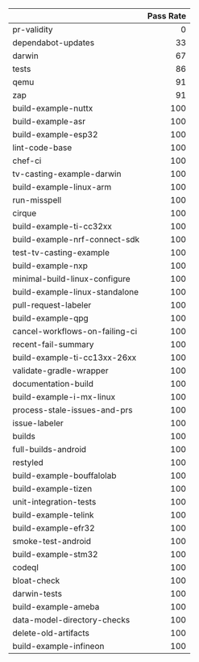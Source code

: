 |                                |   Pass Rate |
|:-------------------------------|------------:|
| pr-validity                    |           0 |
| dependabot-updates             |          33 |
| darwin                         |          67 |
| tests                          |          86 |
| qemu                           |          91 |
| zap                            |          91 |
| build-example-nuttx            |         100 |
| build-example-asr              |         100 |
| build-example-esp32            |         100 |
| lint-code-base                 |         100 |
| chef-ci                        |         100 |
| tv-casting-example-darwin      |         100 |
| build-example-linux-arm        |         100 |
| run-misspell                   |         100 |
| cirque                         |         100 |
| build-example-ti-cc32xx        |         100 |
| build-example-nrf-connect-sdk  |         100 |
| test-tv-casting-example        |         100 |
| build-example-nxp              |         100 |
| minimal-build-linux-configure  |         100 |
| build-example-linux-standalone |         100 |
| pull-request-labeler           |         100 |
| build-example-qpg              |         100 |
| cancel-workflows-on-failing-ci |         100 |
| recent-fail-summary            |         100 |
| build-example-ti-cc13xx-26xx   |         100 |
| validate-gradle-wrapper        |         100 |
| documentation-build            |         100 |
| build-example-i-mx-linux       |         100 |
| process-stale-issues-and-prs   |         100 |
| issue-labeler                  |         100 |
| builds                         |         100 |
| full-builds-android            |         100 |
| restyled                       |         100 |
| build-example-bouffalolab      |         100 |
| build-example-tizen            |         100 |
| unit-integration-tests         |         100 |
| build-example-telink           |         100 |
| build-example-efr32            |         100 |
| smoke-test-android             |         100 |
| build-example-stm32            |         100 |
| codeql                         |         100 |
| bloat-check                    |         100 |
| darwin-tests                   |         100 |
| build-example-ameba            |         100 |
| data-model-directory-checks    |         100 |
| delete-old-artifacts           |         100 |
| build-example-infineon         |         100 |